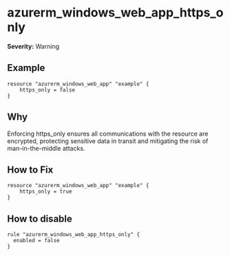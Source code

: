 # azurerm_windows_web_app_https_only

**Severity:** Warning


## Example

```hcl
resource "azurerm_windows_web_app" "example" {
    https_only = false
}
```

## Why

Enforcing https_only ensures all communications with the resource are encrypted, protecting sensitive data in transit and mitigating the risk of man-in-the-middle attacks.

## How to Fix

```hcl
resource "azurerm_windows_web_app" "example" {
    https_only = true
}
```


## How to disable

```hcl
rule "azurerm_windows_web_app_https_only" {
  enabled = false
}
```

